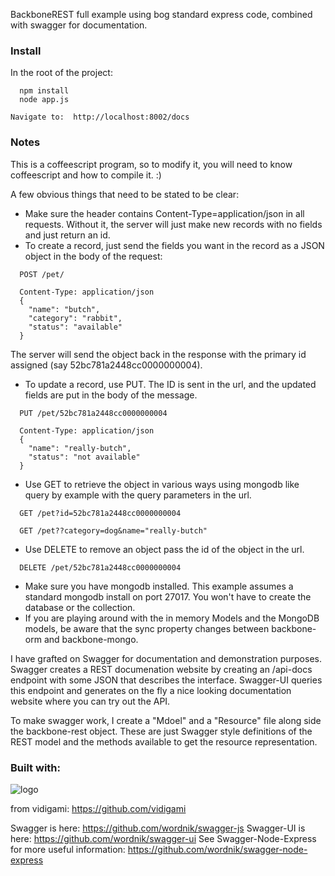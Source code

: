 BackboneREST full example using bog standard express code, combined with swagger for documentation.

### Install

In the root of the project:

```
  npm install
  node app.js
```

```
Navigate to:  http://localhost:8002/docs
```

### Notes

This is a coffeescript program, so to modify it, you will need to know coffeescript and how to compile it. :)

A few obvious things that need to be stated to be clear:

* Make sure the header contains Content-Type=application/json in all requests. Without it, the server will just make new records with no fields and just return an id.
* To create a record, just send the fields you want in the record as a JSON object in the body of the request:
```
  POST /pet/
```
```
  Content-Type: application/json
  {
    "name": "butch",
    "category": "rabbit",
    "status": "available"
  }
```
  The server will send the object back in the response with the primary id assigned (say 52bc781a2448cc0000000004).

* To update a record, use PUT.  The ID is sent in the url, and the updated fields are put in the body of the message.
```
  PUT /pet/52bc781a2448cc0000000004
```
```
  Content-Type: application/json
  {
    "name": "really-butch",
    "status": "not available"
  }
```
* Use GET to retrieve the object in various ways using mongodb like query by example with the query parameters in the url.
```
  GET /pet?id=52bc781a2448cc0000000004
```
```
  GET /pet??category=dog&name="really-butch"
```
* Use DELETE to remove an object pass the id of the object in the url.
```
  DELETE /pet/52bc781a2448cc0000000004
```
* Make sure you have mongodb installed. This example assumes a standard mongodb install on port 27017. You won't have to create the database or the collection.
* If you are playing around with the in memory Models and the MongoDB models, be aware that the sync property changes between backbone-orm and backbone-mongo.

I have grafted on Swagger for documentation and demonstration purposes.  Swagger creates a REST documenation website by
creating an /api-docs endpoint with some JSON that describes the interface.  Swagger-UI queries this endpoint and
generates on the fly a nice looking documentation website where you can try out the API.

To make swagger work, I create a "Mdoel" and a "Resource" file along side the backbone-rest object.  These are just Swagger
style definitions of the REST model and the methods available to get the resource representation.

### Built with:

![logo](https://github.com/vidigami/backbone-orm/raw/master/media/logo.png)

from vidigami: https://github.com/vidigami

Swagger is here: https://github.com/wordnik/swagger-js
Swagger-UI is here: https://github.com/wordnik/swagger-ui
See Swagger-Node-Express for more useful information: https://github.com/wordnik/swagger-node-express

